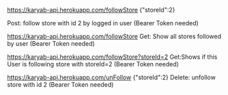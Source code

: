 https://karyab-api.herokuapp.com/followStore
{"storeId":2}

Post: follow store with id 2 by logged in user (Bearer Token needed)

https://karyab-api.herokuapp.com/followStore
Get: Show all stores followed by user (Bearer Token needed)

https://karyab-api.herokuapp.com/followStore?storeId=2
Get:Shows if this User is following store with storeId=2 (Bearer Token needed)

https://karyab-api.herokuapp.com/unFollow
{"storeId":2}
Delete: unfollow store with id 2 (Bearer Token needed)
